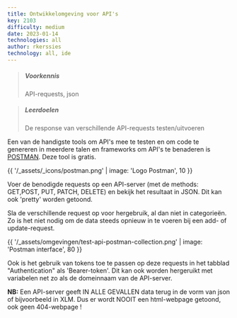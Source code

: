 ```yaml
---
title: Ontwikkelomgeving voor API's
key: 2103
difficulty: medium
date: 2023-01-14
technologies: all
author: rkerssies
technology: all, ide
---
```




> ##### Voorkennis
> API-requests, json

> ##### Leerdoelen
> De response van verschillende API-requests testen/uitvoeren

Een van de handigste tools om API's mee te testen en om code te genereren in meerdere talen en 
frameworks om API's te benaderen is [POSTMAN](https://www.postman.com/). Deze tool is gratis.

{{ '/_assets/_icons/postman.png'  | image: 'Logo Postman', 10 }}

Voer de benodigde requests op een API-server (met de methods: GET,POST, PUT, PATCH, DELETE) en
bekijk het resultaat in JSON. Dit kan ook 'pretty' worden getoond.


Sla de verschillende request op voor hergebruik, al dan niet in categorieën. 
Zo is het niet nodig om de data steeds opnieuw in te voeren bij een add- of update-request.    

{{ '/_assets/omgevingen/test-api-postman-collection.png'  | image: 'Postman interface', 80 }}

Ook is het gebruik van tokens toe te passen op deze requests in het tabblad "Authentication" als 'Bearer-token'.
Dit kan ook worden hergeruikt met variabelen net zo als de domeinnaam van de API-server.

<b>NB:</b> Een API-server geeft IN ALLE GEVALLEN data terug in de vorm van json of bijvoorbeeld in XLM.
Dus er wordt NOOIT een html-webpage getoond, ook geen 404-webpage !



